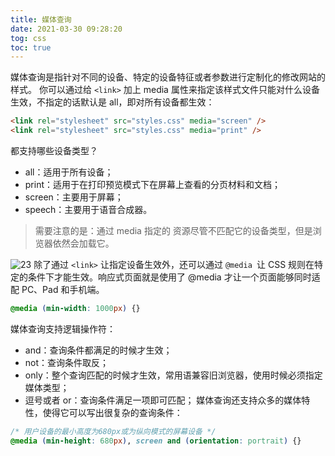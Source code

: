 ```yaml
---
title: 媒体查询
date: 2021-03-30 09:28:20
tog: css
toc: true
---
```


媒体查询是指针对不同的设备、特定的设备特征或者参数进行定制化的修改网站的样式。
你可以通过给 `<link>` 加上 media 属性来指定该样式文件只能对什么设备生效，不指定的话默认是 all，即对所有设备都生效：
```html
<link rel="stylesheet" src="styles.css" media="screen" />
<link rel="stylesheet" src="styles.css" media="print" />
```
都支持哪些设备类型？
* all：适用于所有设备；
* print：适用于在打印预览模式下在屏幕上查看的分页材料和文档；
* screen：主要用于屏幕；
* speech：主要用于语音合成器。
>需要注意的是：通过 media 指定的 资源尽管不匹配它的设备类型，但是浏览器依然会加载它。

![23](/assets/cssImg/allBasic/23.png)
除了通过 `<link>` 让指定设备生效外，还可以通过 `@media `让 CSS 规则在特定的条件下才能生效。响应式页面就是使用了 @media 才让一个页面能够同时适配 PC、Pad 和手机端。
```css
@media (min-width: 1000px) {}
```
媒体查询支持逻辑操作符：
* and：查询条件都满足的时候才生效；
* not：查询条件取反；
* only：整个查询匹配的时候才生效，常用语兼容旧浏览器，使用时候必须指定媒体类型；
* 逗号或者 or：查询条件满足一项即可匹配；
媒体查询还支持众多的媒体特性，使得它可以写出很复杂的查询条件：
```css
/* 用户设备的最小高度为680px或为纵向模式的屏幕设备 */
@media (min-height: 680px), screen and (orientation: portrait) {}
```




